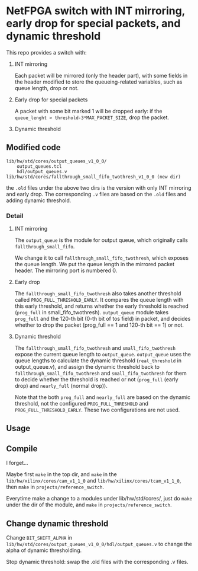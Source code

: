 # NetFPGA switch with INT mirroring, early drop for special packets, and dynamic threshold
This repo provides a switch with:
1. INT mirroring

	Each packet will be mirrored (only the header part), with some fields in the header modified to store the queueing-related variables, such as queue length, drop or not.

2. Early drop for special packets

	A packet with some bit marked 1 will be dropped early: if the `queue_lenght > threshold-3*MAX_PACKET_SIZE`, drop the packet.

3. Dynamic threshold

## Modified code
	lib/hw/std/cores/output_queues_v1_0_0/
		output_queues.tcl
		hdl/output_queues.v
	lib/hw/std/cores/fallthrough_small_fifo_twothresh_v1_0_0 (new dir)

the `.old` files under the above two dirs is the version with only INT mirroring and early drop. The corresponding `.v` files are based on the `.old` files and adding dynamic threshold.

### Detail
1. INT mirroring

	The `output_queue` is the module for output queue, which originally calls `fallthrough_small_fifo`.

	We change it to call `fallthrough_small_fifo_twothresh`, which exposes the queue length. We put the queue length in the mirrored packet header. The mirroring port is numbered 0.

2. Early drop
	
	The `fallthrough_small_fifo_twothresh` also takes another threshold called `PROG_FULL_THRESHOLD_EARLY`. It compares the queue length with this early threshold, and returns whether the early threshold is reached (`prog_full` in small_fifo_twothresh). `output_queue` module takes `prog_full` and the 120-th bit (0-th bit of tos field) in packet, and decides whether to drop the packet (prog_full == 1 and 120-th bit == 1) or not.

3. Dynamic threshold

	The `fallthrough_small_fifo_twothresh` and `small_fifo_twothresh` expose the current queue length to `output_queue`. `output_queue` uses the queue lengths to calculate the dynamic threshold (`real_threshold` in output_queue.v), and assign the dynamic threshold back to `fallthrough_small_fifo_twothresh` and `small_fifo_twothresh` for them to decide whether the threshold is reached or not (`prog_full` (early drop) and `nearly_full` (normal drop)).

	Note that the both `prog_full` and `nearly_full` are based on the dynamic threshold, not the configured `PROG_FULL_THRESHOLD` and `PROG_FULL_THRESHOLD_EARLY`. These two configurations are not used.

## Usage
## Compile
I forget... 

Maybe first `make` in the top dir, and `make` in the `lib/hw/xilinx/cores/cam_v1_1_0` and `lib/hw/xilinx/cores/tcam_v1_1_0`, then `make` in `projects/reference_switch`.

Everytime make a change to a modules under lib/hw/std/cores/, just do `make` under the dir of the module, and `make` in `projects/reference_switch`.

## Change dynamic threshold
Change `BIT_SHIFT_ALPHA` in `lib/hw/std/cores/output_queues_v1_0_0/hdl/output_queues.v` to change the alpha of dynamic thresholding.

Stop dynamic threshold: swap the .old files with the corresponding .v files.
